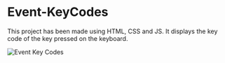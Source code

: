 # Event-KeyCodes
This project has been made using HTML, CSS and JS. It displays the key code of the key pressed on the keyboard.

![Event Key Codes](https://user-images.githubusercontent.com/97402437/161425198-afbfed99-1fcf-4c87-a65a-10833c443d82.png)
